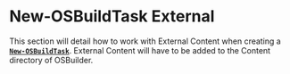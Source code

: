 # New-OSBuildTask External

This section will detail how to work with External Content when creating a [**`New-OSBuildTask`**](../new-osbuildtask/).  External Content will have to be added to the Content directory of OSBuilder.

